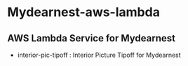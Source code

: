 Mydearnest-aws-lambda
==============

AWS Lambda Service for Mydearnest
--------------
 - interior-pic-tipoff : Interior Picture Tipoff for Mydearnest